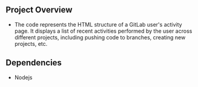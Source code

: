## Project Overview

* The code represents the HTML structure of a GitLab user's activity page. It displays a list of recent activities performed by the user across different projects, including pushing code to branches, creating new projects, etc.

## Dependencies
* Nodejs